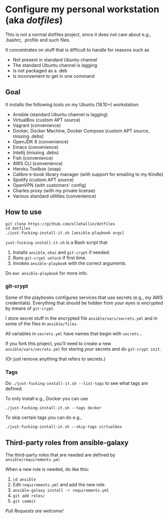 # Configure my personal workstation (aka _dotfiles_)

This is not a normal dotfiles project, since it does not care about e.g., .bashrc, .profile and such files.

It concentrates on stuff that is difficult to handle for reasons such as

- Not present in standard Ubuntu channel
- The standard Ubuntu channel is lagging
- Is not packaged as a .deb
- Is inconvenient to get in one command

## Goal

It installs the following tools on my Ubuntu (16.10+) workstation:

- Ansible (standard Ubuntu channel is lagging)
- VirtualBox (custom APT source)
- Vagrant (convenience)
- Docker, Docker Machine, Docker Compose (custom APT source, missing .debs)
- OpenJDK 8 (convenience)
- Emacs (convenience)
- Intellij (missing .debs)
- Fish (convenience)
- AWS CLI (convenience)
- Heroku Toolbox (snap)
- Calibre e-book library manager (with support for emailing to my Kindle)
- Spotify (custom APT source)
- OpenVPN (with customers' config)
- Charles proxy (with my private license)
- Various standard utilities (convenience)

## How to use

    git clone https://github.com/ollehallin/dotfiles
    cd dotfiles
    ./just-fucking-install-it.sh [ansible-playbook args]

`just-fucking-install-it.sh` is a Bash script that

1. Installs `ansible`, `ohai` and `git-crypt` if needed.
2. Runs `git-crypt unlock` if first time.
3. Invokes `ansible-playbook` with the correct arguments.

Do `man ansible-playbook` for more info.

### git-crypt

Some of the playbooks configures services that use secrets (e.g., my AWS credentials). 
Everything that should be hidden from _your_ eyes is encrypted by means of `git-crypt`.

I store secret stuff in the encrypted file `ansible/vars/secrets.yml` and in some of the files in `ansible/files`.

All variables in `secrets.yml` have names that begin with `secrets.`.

If you fork this project, you'll need to create a new `ansible/vars/secrets.yml` for storing _your_ secrets and do `git-crypt init`.

(Or just remove anything that refers to secrets.)

### Tags

Do `./just-fucking-install-it.sh --list-tags` to see what tags are defined.

To only install e.g., Docker you can use

    ./just-fucking-install-it.sh --tags docker

To skip certain tags you can do e.g.,

    ./just-fucking-install-it.sh --skip-tags virtualbox

## Third-party roles from ansible-galaxy
The third-party roles that are needed are defined by `ansible/requirements.yml`

When a new role is needed, do like this:

1. `cd ansible`
1. Edit `requirements.yml` and add the new role.
1. `ansible-galaxy install -r requirements.yml`
1. `git add roles/`
1. `git commit`

_Pull Requests are welcome!_
